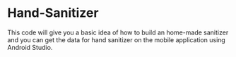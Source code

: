 # Hand-Sanitizer
This code will give you a basic idea of how to build an home-made sanitizer and you can get the data for hand sanitizer on the mobile application using Android Studio.
